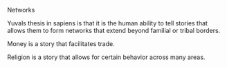 Networks

Yuvals thesis in sapiens is that it is the human ability to tell stories that allows them to form networks that extend beyond familial or tribal borders.

Money is a story that facilitates trade.

Religion is a story that allows for certain behavior across many areas.
